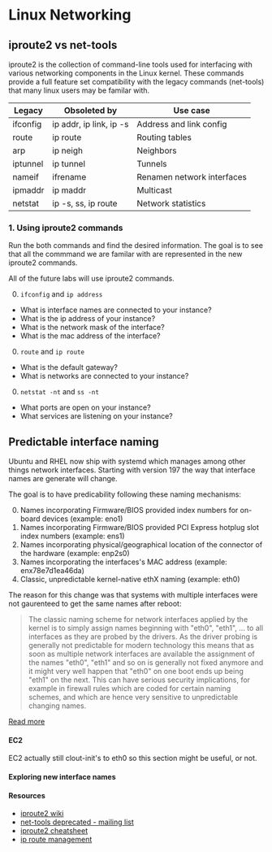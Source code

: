 # Linux Networking 

## iproute2 vs net-tools

iproute2 is the collection of command-line tools used for interfacing with various networking components in the Linux kernel.
These commands provide a full feature set compatibility with the legacy commands (net-tools) that many linux users may be familar with.

| Legacy | Obsoleted by | Use case |  
|-|-|-|  
|ifconfig | ip addr, ip link, ip -s | Address and link config|  
|route | ip route | Routing tables|  
|arp | ip neigh | Neighbors|  
|iptunnel | ip tunnel | Tunnels|  
|nameif | ifrename | Renamen network interfaces|  
|ipmaddr | ip maddr | Multicast|  
|netstat | ip -s, ss, ip route | Network statistics|  


### 1. Using iproute2 commands

Run the both commands and find the desired information.
The goal is to see that all the commmand we are familar with are represented in the new iproute2 commands.

All of the future labs will use iproute2 commands.

0. `ifconfig` and `ip address`

  * What is interface names are connected to your instance?
  * What is the ip address of your instance?
  * What is the network mask of the interface?
  * What is the mac address of the interface? 

0. `route` and `ip route`

  * What is the default gateway?
  * What is networks are connected to your instance?

0. `netstat -nt` and `ss -nt`

  * What ports are open on your instance?
  * What services are listening on your instance?

## Predictable interface naming

Ubuntu and RHEL now ship with systemd which manages among other things network interfaces.
Starting with version 197 the way that interface names are generate will change.
 
The goal is to have predicability following these naming mechanisms:

0. Names incorporating Firmware/BIOS provided index numbers for on-board devices (example: eno1)
0. Names incorporating Firmware/BIOS provided PCI Express hotplug slot index numbers (example: ens1)
0. Names incorporating physical/geographical location of the connector of the hardware (example: enp2s0)
0. Names incorporating the interfaces's MAC address (example: enx78e7d1ea46da)
0. Classic, unpredictable kernel-native ethX naming (example: eth0)

The reason for this change was that systems with multiple interfaces were not gaurenteed to get the same names after reboot:

> The classic naming scheme for network interfaces applied by the kernel is to simply assign names beginning with "eth0", "eth1", ... to all interfaces as they are probed by the drivers. As the driver probing is generally not predictable for modern technology this means that as soon as multiple network interfaces are available the assignment of the names "eth0", "eth1" and so on is generally not fixed anymore and it might very well happen that "eth0" on one boot ends up being "eth1" on the next. This can have serious security implications, for example in firewall rules which are coded for certain naming schemes, and which are hence very sensitive to unpredictable changing names.

[Read more](https://www.freedesktop.org/wiki/Software/systemd/PredictableNetworkInterfaceNames/)

#### EC2
EC2 actually still clout-init's to eth0 so this section might be useful, or not.

#### Exploring new interface names


#### Resources

* [iproute2 wiki](https://en.wikipedia.org/wiki/Iproute2)
* [net-tools deprecated - mailing list](https://lists.debian.org/debian-devel/2009/03/msg00780.html)
* [iproute2 cheatsheet](http://baturin.org/docs/iproute2/)
* [ip route management](http://linux-ip.net/html/tools-ip-route.html)
